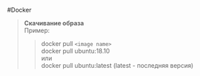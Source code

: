 #Docker

>**Скачивание образа** <br>Пример:
> > docker pull `<image name>` <br>
> > docker pull ubuntu:18.10  <br>
> > или <br>
> > docker pull ubuntu:latest (latest - последняя версия)